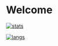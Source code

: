 # Welcome

[![stats](https://github-readme-stats.vercel.app/api?username=summetdev&count_private=true&hide_title=true&show_icons=true&include_all_commits=true&icon_color=0366d6&bg_color=ffffff&hide_border=true)](https://github.com/summetdev/summetdev)

[![langs](https://github-readme-stats.vercel.app/api/top-langs/?username=summetdev&layout=compact&hide_title=true)](https://github.com/summetdev?tab=repositories)
